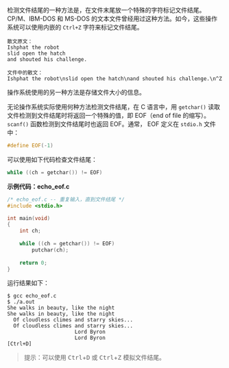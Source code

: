 检测文件结尾的一种方法是，在文件末尾放一个特殊的字符标记文件结尾。CP/M、IBM-DOS 和 MS-DOS 的文本文件曾经用过这种方法。如今，这些操作系统可以使用内嵌的 `Ctrl+Z` 字符来标记文件结尾。

```
散文原文：
Ishphat the robot
slid open the hatch
and shouted his challenge.

文件中的散文：
Ishphat the robot\nslid open the hatch\nand shouted his challenge.\n^Z
```

操作系统使用的另一种方法是存储文件大小的信息。

无论操作系统实际使用何种方法检测文件结尾，在 C 语言中，用 `getchar()` 读取文件检测到文件结尾时将返回一个特殊的值，即 EOF（end of file 的缩写）。`scanf()` 函数检测到文件结尾时也返回 EOF。通常， EOF 定义在 `stdio.h` 文件中：

```c
#define EOF(-1)
```

可以使用如下代码检查文件结尾：

```c
while ((ch = getchar()) != EOF)
```

**示例代码：echo_eof.c**

```c
/* echo_eof.c -- 重复输入，直到文件结尾 */
#include <stdio.h>

int main(void)
{
	int ch;
	
	while ((ch = getchar()) != EOF)
		putchar(ch);
		
	return 0;
}
```

运行结果如下：

```shell
$ gcc echo_eof.c 
$ ./a.out 
She walks in beauty, like the night
She walks in beauty, like the night
  Of cloudless climes and starry skies...
  Of cloudless climes and starry skies...
                      Lord Byron
                      Lord Byron
[Ctrl+D]
```

> 提示：可以使用 <kbd>Ctrl</kbd>+<kbd>D</kbd> 或 <kbd>Ctrl</kbd>+<kbd>Z</kbd> 模拟文件结尾。